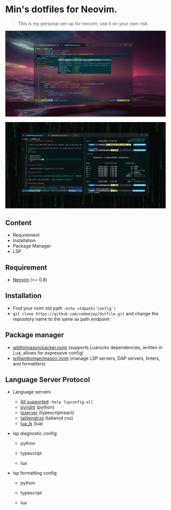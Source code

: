 # Min's dotfiles for Neovim.

> This is my personal set-up for neovim, use it on your own risk.

![](https://github.com/cmdeejay/dotfile/blob/master/media/neovim1.png?raw=true)

![](https://github.com/cmdeejay/dotfile/blob/master/media/neovim2.png?raw=true)

## Content

- Requreiment
- Installation
- Package Manager
- LSP

## Requirement

- [Neovim](https://neovim.io/) (>= 0.8)

## Installation

- Find your nvim std path `:echo stdpath('config')`
- `git clone https://github.com/cmdeejay/dotfile.git` and change the repository name to the same as path endpoint

## Package manager

- [wbthomason/packer.nvim](https://github.com/wbthomason/packer.nvim) (supports Luarocks dependencies, written in Lua, allows for expressive config)
- [williamboman/mason.nvim](https://github.com/williamboman/mason.nvim) (manage LSP servers, DAP servers, linters, and formatters)

## Language Server Protocol

- Language servers

  - [All supported](https://github.com/neovim/nvim-lspconfig/blob/master/doc/server_configurations.md) `:help lspconfig-all`
  - [pyright](https://github.com/microsoft/pyright) (python)
  - [tsserver](https://github.com/typescript-language-server/typescript-language-server) (typescriptreact)
  - [tailwindcss](https://github.com/tailwindlabs/tailwindcss-intellisense) (tailwind css)
  - [lua_ls](https://github.com/luals/lua-language-server) (lua)

- lsp diagnostic config

  - python

  - typescript

  - lua

- lsp formatting config

  - python

  - typescript

  - lua
